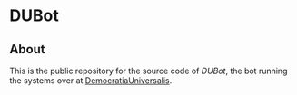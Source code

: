 # DUBot

## About

This is the public repository for the source code of _DUBot_, the bot running the systems over at [DemocratiaUniversalis](https://www.reddit.com/r/DemocratiaUniversalis/).
